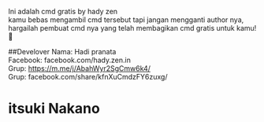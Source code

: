 Ini adalah cmd gratis by hady zen <br />
kamu bebas mengambil cmd tersebut tapi jangan mengganti author nya, hargailah pembuat cmd nya yang telah membagikan cmd gratis untuk kamu! 🥀


##Develover
Nama: Hadi pranata <br />
Facebook: facebook.com/hady.zen.in <br />
Grup: https://m.me/j/AbahWyr2SgCmw6k4/ <br />
Grup: facebook.com/share/kfnXuCmdzFY6zuxg/

# itsuki Nakano
